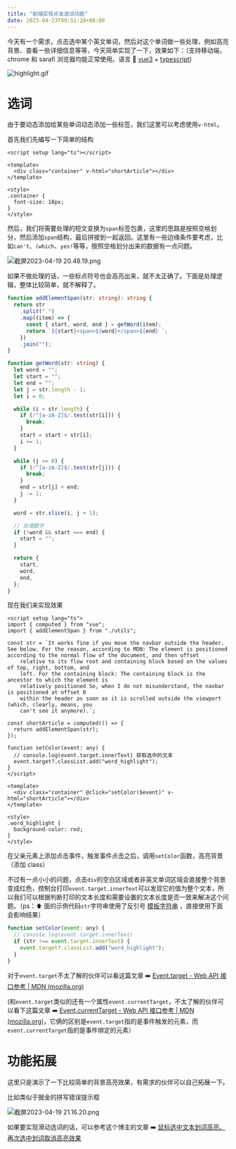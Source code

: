 ```yaml
---
title: "前端实现点击选词功能"
date: 2023-04-23T09:51:28+08:00
---
```


今天有一个需求，点击选中某个英文单词，然后对这个单词做一些处理，例如高亮背景、查看一些详细信息等等，今天简单实现了一下，效果如下：（支持移动端，chrome 和 sarafi 浏览器均能正常使用。语言 🚀 [vue3](https://cn.vuejs.org/) + [typescript](https://www.typescriptlang.org/))

![highlight.gif](https://p3-juejin.byteimg.com/tos-cn-i-k3u1fbpfcp/3af2f49c280d4cdc95f68b01381aed15~tplv-k3u1fbpfcp-zoom-in-crop-mark:1512:0:0:0.awebp?)

# 选词

由于要动态添加给某些单词动态添加一些标签，我们这里可以考虑使用`v-html`。

首先我们先编写一下简单的结构

```vue
<script setup lang="ts"></script>

<template>
  <div class="container" v-html="shortArticle"></div>
</template>

<style>
.container {
  font-size: 18px;
}
</style>
```

然后，我们将需要处理的短文变换为`span`标签包裹，这里的思路是按照空格划分，然后添加`span`结构，最后拼接到一起返回。这里有一些边缘条件要考虑，比如`can't`、`(which`、`yes!`等等，按照空格划分出来的数据有一点问题。

![截屏2023-04-19 20.48.19.png](https://p6-juejin.byteimg.com/tos-cn-i-k3u1fbpfcp/a9602d23644044cb884d462f3f123bad~tplv-k3u1fbpfcp-zoom-in-crop-mark:1512:0:0:0.awebp?)

如果不做处理的话，一些标点符号也会高亮出来，就不太正确了。下面是处理逻辑，整体比较简单，就不解释了。

```ts
function addElementSpan(str: string): string {
  return str
    .split(" ")
    .map((item) => {
      const { start, word, end } = getWord(item);
      return `${start}<span>${word}</span>${end} `;
    })
    .join("");
}

function getWord(str: string) {
  let word = "";
  let start = "";
  let end = "";
  let j = str.length - 1;
  let i = 0;

  while (i < str.length) {
    if (/^[a-zA-Z]$/.test(str[i])) {
      break;
    }
    start = start + str[i];
    i += 1;
  }

  while (j >= 0) {
    if (/^[a-zA-Z]$/.test(str[j])) {
      break;
    }
    end = str[j] + end;
    j -= 1;
  }

  word = str.slice(i, j + 1);

  // 处理数字
  if (!word && start === end) {
    start = "";
  }

  return {
    start,
    word,
    end,
  };
}
```

现在我们来实现效果

```vue
<script setup lang="ts">
import { computed } from "vue";
import { addElementSpan } from "./utils";

const str = `It works fine if you move the navbar outside the header. See below. For the reason, according to MDN: The element is positioned according to the normal flow of the document, and then offset
    relative to its flow root and containing block based on the values of top, right, bottom, and
    left. For the containing block: The containing block is the ancestor to which the element is
    relatively positioned So, when I do not misunderstand, the navbar is positioned at offset 0
    within the header as soon as it is scrolled outside the viewport (which, clearly, means, you
    can't see it anymore).`;

const shortArticle = computed(() => {
  return addElementSpan(str);
});

function setColor(event: any) {
  // console.log(event.target.innerText) 获取选中的文本
  event.target?.classList.add("word_highlight");
}
</script>

<template>
  <div class="container" @click="setColor($event)" v-html="shortArticle"></div>
</template>

<style>
.word_highlight {
  background-color: red;
}
</style>
```

在父亲元素上添加点击事件，触发事件点击之后，调用`setColor`函数，高亮背景（添加 class）

不过有一点小小的问题，点击`div`的空白区域或者非英文单词区域会直接整个背景变成红色，控制台打印`event.target.innerText`可以发现它的值为整个文本，所以我们可以根据判断打印的文本长度和需要设置的文本长度是否一致来解决这个问题。（ps：⬆️ 面的示例代码`str`字符串使用了反引号 [模板字符串](https://www.bookstack.cn/read/es6-3rd/spilt.5.docs-string.md) ，直接使用下面会影响结果）

```js
function setColor(event: any) {
  // console.log(event.target.innerText)
  if (str !== event.target.innerText) {
    event.target?.classList.add("word_highlight");
  }
}
```

对于`event.target`不太了解的伙伴可以看这篇文章 ➡️ [Event.target - Web API 接口参考 | MDN (mozilla.org)](https://developer.mozilla.org/zh-CN/docs/Web/API/Event/target)

(和`event.target`类似的还有一个属性`event.currentTarget`，不太了解的伙伴可以看下这篇文章 ➡️ [Event.currentTarget - Web API 接口参考 | MDN (mozilla.org)](https://developer.mozilla.org/zh-CN/docs/Web/API/Event/currentTarget)，它俩的区别是`event.target`指的是事件触发的元素，而`event.currentTarget`指的是事件绑定的元素）

# 功能拓展

这里只是演示了一下比较简单的背景高亮效果，有需求的伙伴可以自己拓展一下。

比如类似于掘金的拼写错误提示框

![截屏2023-04-19 21.16.20.png](https://p9-juejin.byteimg.com/tos-cn-i-k3u1fbpfcp/e856bd10f2ee4be786733bfd0ecb67fc~tplv-k3u1fbpfcp-zoom-in-crop-mark:1512:0:0:0.awebp?)

如果要实现滑动选词的话，可以参考这个博主的文章 ➡️ [鼠标选中文本划词高亮、再次选中划词取消高亮效果](https://juejin.cn/post/6844904101789040654)
